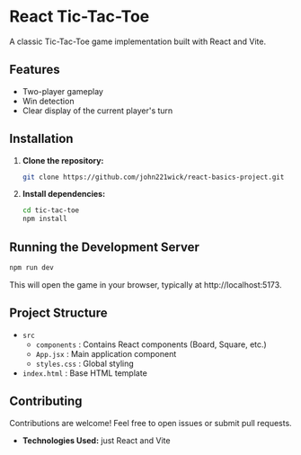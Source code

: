 # React Tic-Tac-Toe

A classic Tic-Tac-Toe game implementation built with React and Vite.

## Features

* Two-player gameplay
* Win detection
* Clear display of the current player's turn

## Installation

1. **Clone the repository:**
   ```bash
   git clone https://github.com/john221wick/react-basics-project.git
   ```

2. **Install dependencies:**
   ```bash
   cd tic-tac-toe
   npm install
   ```

## Running the Development Server

```bash
npm run dev
```

This will open the game in your browser, typically at http://localhost:5173.

## Project Structure

* `src`
    * `components`  : Contains React components (Board, Square, etc.)
    * `App.jsx`     : Main application component
    * `styles.css`  : Global styling
* `index.html`    : Base HTML template

## Contributing

Contributions are welcome! Feel free to open issues or submit pull requests.

* **Technologies Used:** just React and Vite
